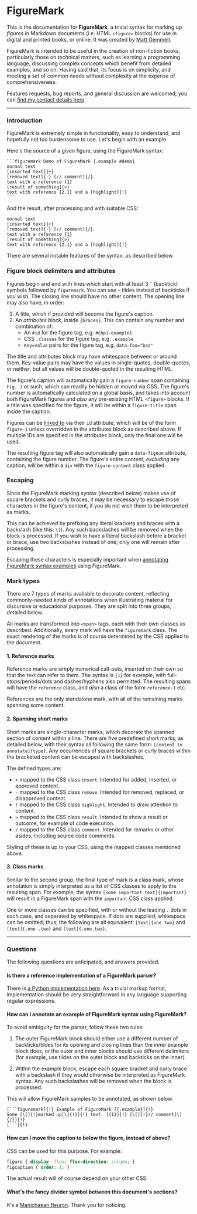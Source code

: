 # FigureMark

This is the documentation for **FigureMark**, a trivial syntax for marking up _figures_ in Markdown documents (i.e. HTML `<figure>` blocks) for use in digital and printed books, or online. It was created by [Matt Gemmell](https://mattgemmell.scot).

FigureMark is intended to be useful in the creation of non-fiction books, particularly those on technical matters, such as learning a programming language, discussing complex concepts which benefit from detailed examples, and so on. Having said that, its focus is on simplicity, and meeting a set of common needs without complexity at the expense of comprehensiveness.

Features requests, bug reports, and general discussion are welcomed; you can [find my contact details here](https://mattgemmell.scot/contact/).

---

### Introduction

FigureMark is extremely simple in functionality, easy to understand, and hopefully not too burdensome to use. Let's begin with an example.

Here's the source of a given figure, using the FigureMark syntax:

	```figuremark Demo of FigureMark {.example #demo}
	normal text
	[inserted text]{+}
	[removed text]{-} [// comment]{/}
	text with a reference {1}
	[result of something]{>}
	text with reference {2.1} and a [highlight]{!}
	```

And the result, after processing and with suitable CSS:

```figuremark Demo of FigureMark {.example #demo}
normal text
[inserted text]{+}
[removed text]{-} [// comment]{/}
text with a reference {1}
[result of something]{>}
text with reference {2.1} and a [highlight]{!}
```

There are several notable features of the syntax, as described below.

### Figure block delimiters and attributes

Figures begin and end with lines which start with at least 3 `` ` `` (backtick) symbols followed by `figuremark`. You can use `~` tildes instead of backticks if you wish. The closing line should have no other content. The opening line may also have, in order:

1. A title, which if provided will become the figure's caption.
2. An _attributes block_, inside `{braces}`. This can contain any number and combination of:
	- An `#id` for the figure tag, e.g. `#chp1-example1`
	- CSS `.classes` for the figure tag, e.g. `.example`
	- `Key=value` pairs for the figure tag, e.g. `data-foo="baz"`

The title and attributes block may have whitespace between or around them. Key-value pairs may have the values in single-quotes, double-quotes, or neither, but all values will be double-quoted in the resulting HTML.

The figure's caption will automatically gain a `figure-number` span containing `Fig. 1` or such, which can readily be hidden or moved via CSS. The figure's number is automatically calculated on a global basis, and takes into account both FigureMark figures and _also_ any pre-existing HTML `<figure>` blocks. If a title was specified for the figure, it will be within a `figure-title` span inside the caption.

Figures can be [linked to](#demo) via their `id` attribute, which will be of the form `figure-1` unless overridden in the attributes block as described above. If multiple IDs are specified in the attributes block, only the final one will be used.

The resulting figure tag will also automatically gain a `data-fignum` attribute, containing the figure number. The figure's entire content, _excluding_ any caption, will be within a `div` with the `figure-content` class applied.

### Escaping

Since the FigureMark marking syntax (described below) makes use of square brackets and curly braces, it may be necessary to escape those characters in the figure's content, if you do not wish them to be interpreted as marks.

This can be achieved by prefixing any literal brackets and braces with a backslash (like this: `\[`). Any such backslashes will be removed when the block is processed. If you wish to have a literal backslash before a bracket or brace, use two backslashes instead of one; only one will remain after processing.

Escaping these characters is especially important when [annotating FigureMark syntax examples](#inception) using FigureMark.

### Mark types

There are 7 types of marks available to decorate content, reflecting commonly-needed kinds of annotations when illustrating material for discursive or educational purposes. They are split into three groups, detailed below.

All marks are transformed into `<span>` tags, each with their own classes as described. Additionally, every mark will have the `figuremark` class. The exact rendering of the marks is of course determined by the CSS applied to the document.

#### 1. Reference marks

Reference marks are simply numerical call-outs, inserted on their own so that the text can refer to them. The syntax is `{1}` for example, with full-stops/periods/dots and dashes/hyphens also permitted. The resulting spans will have the `reference` class, and _also_ a class of the form `reference-1` etc.

References are the only standalone mark, with all of the remaining marks spanning some content.

#### 2. Spanning short marks

Short marks are single-character marks, which decorate the spanned section of content within a line. There are five predefined short marks, as detailed below, with their syntax all following the same form: `[content to annotate]{type}`. Any occurrences of square brackets or curly braces within the bracketed content can be escaped with backslashes.

The defined types are:

- `+` mapped to the CSS class `insert`. Intended for added, inserted, or approved content.
- `-` mapped to the CSS class `remove`. Intended for removed, replaced, or disapproved content.
- `!` mapped to the CSS class `highlight`. Intended to draw attention to content.
- `>` mapped to the CSS class `result`. Intended to show a result or outcome, for example of code execution.
- `/` mapped to the CSS class `comment`. Intended for remarks or other asides, including source code comments.

Styling of these is up to your CSS, using the mapped classes mentioned above.

#### 3. Class marks

Similar to the second group, the final type of mark is a class mark, whose annotation is simply interpreted as a list of CSS classes to apply to the resulting span. For example, the syntax `[some important text]{important}` will result in a FigureMark span with the `important` CSS class applied.

One or more classes can be specified, with or without the leading `.` dots in each case, and separated by whitespace. If dots are supplied, whitespace can be omitted; thus, the following are all equivalent: `[text]{one two}` and `[text]{.one .two}` and `[text]{.one.two}`.

---

### Questions

The following questions are anticipated, and answers provided.

#### Is there a reference implementation of a FigureMark parser?

There is [a Python implementation here](https://github.com/mattgemmell/pandoc-publish/blob/main/publish/figuremark/figuremark.py). As a trivial markup format, implementation should be very straightforward in any language supporting regular expressions.

#### How can I annotate an example of FigureMark syntax using FigureMark?

To avoid ambiguity for the parser, follow these two rules:

1. The outer FigureMark block should either use a different number of backticks/tildes for its opening and closing lines than the inner example block does, or the outer and inner blocks should use different delimiters (for example, use tildes on the outer block and backticks on the inner).

2. Within the example block, escape each square bracket and curly brace with a backslash if they would otherwise be interpreted as FigureMark syntax. Any such backslashes will be removed when the block is processed.

This will allow FigureMark samples to be annotated, as shown below.

~~~figuremark FigureMark Syntax {.example #inception}
[```figuremark]{!} Example of FigureMark [{.example}]{!}
Some [\[]{!}marked up[\]{!}]{!} text. [{1}]{!} [\[]{!}// comment[\]{/}]{!}
[```]{!}
~~~

#### How can I move the caption to below the figure, instead of above?

CSS can be used for this purpose. For example:

```css
figure { display: flex; flex-direction: column; }
figcaption { order: 1; }
```

The actual result will of course depend on your other CSS.

#### What's the fancy divider symbol between this document's sections?

It's a [Manichaean fleuron](https://en.wikipedia.org/wiki/Manichaean_script). Thank you for noticing.

